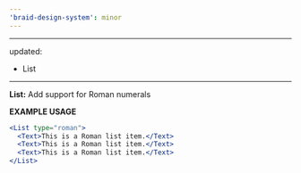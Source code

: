```yaml
---
'braid-design-system': minor
---
```


---
updated:
  - List
---

**List:** Add support for Roman numerals

**EXAMPLE USAGE**

```jsx
<List type="roman">
  <Text>This is a Roman list item.</Text>
  <Text>This is a Roman list item.</Text>
  <Text>This is a Roman list item.</Text>
</List>
```
